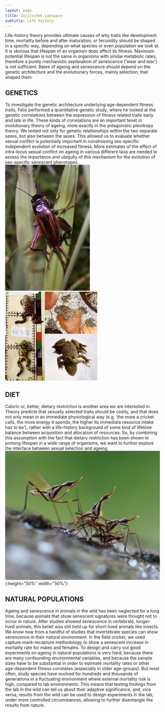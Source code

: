 ```yaml
---
layout: page
title: Zajitschek Labspace
subtitle: Life history
---
```


Life-history theory provides ultimate causes of why traits like development time, mortality before and after maturation, or fecundity should be shaped in a specific way, depending on what species or even population we look at. It is obvious that lifespan of an organism does affect its fitness. Maximum potential lifespan is not the same in organisms with similar metabolic rates, therefore a purely mechanistic explanation of senescence (‘wear and tear’) is not sufficient. Rates of ageing and senescence should depend on the genetic architecture and the evolutionary forces, mainly selection, that shaped them.

## GENETICS  
To investigate the genetic architecture underlying age-dependent fitness traits, Felix performed a quantitative genetic study, where he looked at the genetic correlations between the expression of fitness related traits early and late in life. These kinds of correlations are an important tenet in evolutionary theory of ageing, more exactly in the antagonistic pleiotropy theory. We tested not only for genetic relationships within the two separate sexes, but also between the sexes. This allowed us to evaluate whether sexual conflict is potentially important in constraining sex-specific independent evolution of increased fitness.
More estimates of the effect of intra-locus sexual conflict on ageing in various different taxa are needed to assess the importance and ubiquity of this mechanism for the evolution of sex-specific senescent phenotypes.   
![cricket](img/cricket.jpeg)  ![Bombina](img/bombina.jpeg)   

## DIET  
Caloric or, better, dietary restriction is another area we are interested in. Theory predicts that sexually selected traits should be costly, and that does not only mean in an immediate physiological way (e.g. ‘the more a cricket calls, the more energy it spends, the higher its immediate resource intake has to be’), rather with a life-history background of some kind of lifetime balance between acquisition and allocation of resources. So, by combining this assumption with the fact that dietary restriction has been shown to prolong lifespan in a wide range of organisms, we want to further explore the interface between sexual selection and ageing.   
![Teleostylinus,50%](img/teleostylinus.jfif){:height="50%" width="50%"}

## NATURAL POPULATIONS  
Ageing and senescence in animals in the wild has been neglected for a long time, because animals that show senescent signatures were thought not to occur in nature. After studies showed senescence in vertebrate, longer-lived animals, this belief was still held up for short-lived animals like insects. We know now from a handful of studies that invertebrate species can show senescence in their natural environment. In the field cricket, we used capture-mark-recapture methodology to show a senescent increase in mortality rate for males and females. To design and carry out good experiments on ageing in natural populations is very hard, because there are many confounding environmental variables, and because the sample sizes have to be substantial in order to estimate mortality rates or other age-dependent fitness correlates (especially in older age-groups). But most often, study species have evolved for hundreds and thousands of generations in a fluctuating environment where external mortality risk is high, compared to lab environments. This means that testing findings from the lab in the wild can tell us about their adaptive significance, and, vice versa, results from the wild can be used to design experiments in the lab, under more controlled circumstances, allowing to further disentangle the results from nature.
